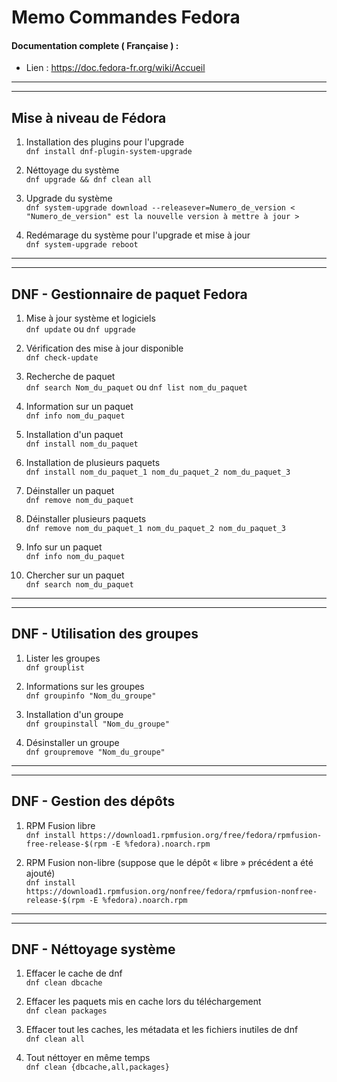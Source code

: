 # Memo Commandes Fedora  
#### Documentation complete ( Française ) :
- Lien : https://doc.fedora-fr.org/wiki/Accueil
---
---
## Mise à niveau de Fédora  
1. Installation des plugins pour l'upgrade  
    `dnf install dnf-plugin-system-upgrade` 

2. Néttoyage du système  
    `dnf upgrade && dnf clean all`  

3. Upgrade du système  
    `dnf system-upgrade download --releasever=Numero_de_version < "Numero_de_version" est la nouvelle version à mettre à jour >`  

4. Redémarage du système pour l'upgrade et mise à jour  
    `dnf system-upgrade reboot`  
---
---
## DNF - Gestionnaire de paquet Fedora  
1. Mise à jour système et logiciels  
    `dnf update` ou `dnf upgrade`  

2. Vérification des mise à jour disponible  
    `dnf check-update`

3. Recherche de paquet  
`dnf search Nom_du_paquet` ou `dnf list nom_du_paquet`  

4. Information sur un paquet  
    `dnf info nom_du_paquet`  

5. Installation d'un paquet  
    `dnf install nom_du_paquet`
    
6. Installation de plusieurs paquets  
    `dnf install nom_du_paquet_1 nom_du_paquet_2 nom_du_paquet_3`  

7. Déinstaller un paquet  
    `dnf remove nom_du_paquet`  

6. Déinstaller plusieurs paquets  
    `dnf remove nom_du_paquet_1 nom_du_paquet_2 nom_du_paquet_3`  

7. Info sur un paquet  
    `dnf info nom_du_paquet`  

8. Chercher sur un paquet  
    `dnf search nom_du_paquet`  
---
---
## DNF - Utilisation des groupes  
1. Lister les groupes  
    `dnf grouplist`  

2. Informations sur les groupes  
    `dnf groupinfo "Nom_du_groupe"`  

3. Installation d'un groupe  
    `dnf groupinstall "Nom_du_groupe"`  

4. Désinstaller un groupe  
    `dnf groupremove "Nom_du_groupe"`  
---
---
## DNF - Gestion des dépôts
1. RPM Fusion libre  
    `dnf install https://download1.rpmfusion.org/free/fedora/rpmfusion-free-release-$(rpm -E %fedora).noarch.rpm`  

2. RPM Fusion non-libre (suppose que le dépôt « libre » précédent a été ajouté)  
    `dnf install https://download1.rpmfusion.org/nonfree/fedora/rpmfusion-nonfree-release-$(rpm -E %fedora).noarch.rpm`  
---
---
## DNF - Néttoyage système  
1. Effacer le cache de dnf   
    `dnf clean dbcache`  

2. Effacer les paquets mis en cache lors du téléchargement  
    `dnf clean packages`  

3. Effacer tout les caches, les métadata et les fichiers inutiles de dnf   
    `dnf clean all`

4. Tout néttoyer en même temps  
    `dnf clean {dbcache,all,packages}`
